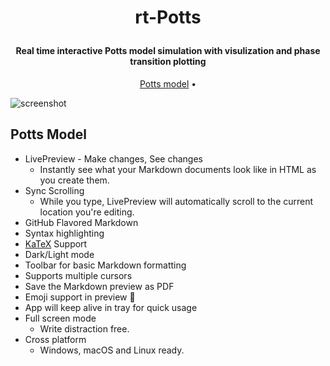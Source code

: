 
<h1 align="center">
 
  rt-Potts
  <br>
</h1>

<h4 align="center">Real time interactive Potts model simulation with visulization and phase transition plotting </a></h4>


<p align="center">
  <a href="#key-features">Potts model</a> •
</p>

![screenshot](https://raw.githubusercontent.com/amitmerchant1990/electron-markdownify/master/app/img/markdownify.gif)

## Potts Model

* LivePreview - Make changes, See changes
  - Instantly see what your Markdown documents look like in HTML as you create them.
* Sync Scrolling
  - While you type, LivePreview will automatically scroll to the current location you're editing.
* GitHub Flavored Markdown  
* Syntax highlighting
* [KaTeX](https://khan.github.io/KaTeX/) Support
* Dark/Light mode
* Toolbar for basic Markdown formatting
* Supports multiple cursors
* Save the Markdown preview as PDF
* Emoji support in preview :tada:
* App will keep alive in tray for quick usage
* Full screen mode
  - Write distraction free.
* Cross platform
  - Windows, macOS and Linux ready.

